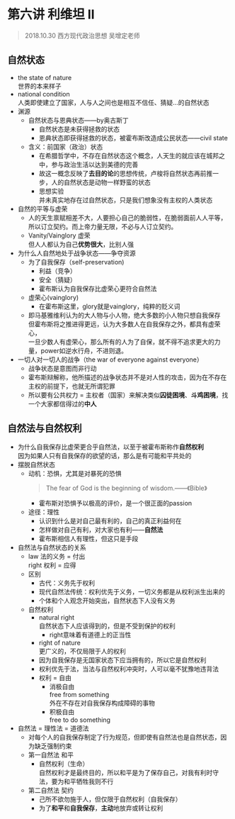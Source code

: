 # 第六讲 利维坦 II
> 2018.10.30 西方现代政治思想 吴增定老师
## 自然状态
* the state of nature  
  世界的本来样子
* national condition  
	人类即使建立了国家，人与人之间也是相互不信任、猜疑...的自然状态
* 渊源
	* 自然状态与恩典状态——by奥古斯丁
		* 自然状态是未获得拯救的状态
		* 恩典状态即获得拯救的状态，被霍布斯改造成公民状态——civil state  
	* 含义：前国家（政治）状态  
		* 在希腊哲学中，不存在自然状态这个概念，人天生的就应该在城邦之中，参与政治生活以达到美德的完善  
		* 故这一概念反映了**去目的论**的思想传统，卢梭将自然状态再前推一步，人的自然状态是动物一样野蛮的状态  
		* 思想实验  
			并未真实地存在过自然状态，只是我们想象没有主权的人类状态  
* 自然的平等与虚荣  
	* 人的天生禀赋相差不大，人要担心自己的脆弱性，在脆弱面前人人平等，所以订立契约。而上帝力量无限，不必与人订立契约。
	* Vanity/Vainglory 虚荣  
		但人人都认为自己**优势很大**，比别人强  
* 为什么人自然地处于战争状态——争夺资源  
	* 为了自我保存（self-preservation) 
		* 利益（竞争）
		* 安全（猜疑）
		* 霍布斯认为自我保存比虚荣心更符合自然法  
	* 虚荣心(vainglory) 
		* 在霍布斯这里，glory就是vainglory，纯粹的贬义词
	* 即马基雅维利认为的大人物与小人物，绝大多数的小人物只想自我保存    
		但霍布斯将之推进得更远，认为大多数人在自我保存之外，都具有虚荣心，  
		一旦少数人有虚荣心，那么所有的人为了自保，就不得不追求更大的力量，power如逆水行舟，不进则退。
* 一切人对一切人的战争（the war of everyone against everyone）  
	* 战争状态是意图而非行动  
	* 霍布斯辩解称，他所描述的战争状态并不是对人性的攻击，因为在不存在主权的前提下，也就无所谓犯罪  
	* 所以要有公共权力 = 主权者（国家）来解决类似**囚徒困境**、**斗鸡困境**，找一个大家都信得过的**中人**  
## 自然法与自然权利  
* 为什么自我保存比虚荣更合乎自然法，以至于被霍布斯称作**自然权利**  
	因为如果人只有自我保存的欲望的话，那么是有可能和平共处的  
* 摆脱自然状态  
	* 动机：恐惧，尤其是对暴死的恐惧  
		> The fear of God is the beginning of wisdom.——《Bible》  
		* 霍布斯对恐惧予以极高的评价，是一个很正面的passion  
	* 途径：理性
		* 认识到什么是对自己最有利的，自己的真正利益何在  
		* 怎样做对自己有利，对大家也有利——**自然法**  
		* 霍布斯相信人有理性，但这只是手段
* 自然法与自然状态的关系  
	* law 	法的义务 = 付出  
		right 权利 = 应得  
	* 区别  
		* 古代：义务先于权利
		* 现代自然法传统：权利优先于义务，一切义务都是从权利派生出来的  
		* 个体和个人观念开始突出，自然状态下人没有义务  
	* 自然权利
		* natural right   
			自然状态下人应该得到的，但是不受到保护的权利
			* right意味着有道德上的正当性
		* right of nature  
		 	更广义的，不仅局限于人的权利  
		* 因为自我保存是无国家状态下应当拥有的，所以它是自然权利  
		* 权利优先于法，当法与自然权利冲突时，人可以毫不犹豫地违背法  
		* 权利 = 自由
			* 消极自由  
				free from something  
				外在不存在对自我保存构成障碍的事物
			* 积极自由  
				free to do something
* 自然法 = 理性法  = 道德法
	* 对每个人的自我保存制定了行为规范，但即使有自然法也是自然状态，因为缺乏强制约束  
	* 第一自然法  和平  
		* 自然权利（生命）  
			自然权利才是最终目的，所以和平是为了保存自己，对我有利时守法，要为和平牺牲我则不行  
	* 第二自然法  契约
		*  己所不欲勿施于人，但仅限于自然权利（自我保存）  
		* 为了**和平**和**自我保存**，**主动**地放弃或转让权利  
		    
